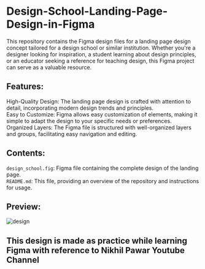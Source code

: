 # Design-School-Landing-Page-Design-in-Figma
This repository contains the Figma design files for a landing page design concept tailored for a design school or similar institution. Whether you're a designer looking for inspiration, a student learning about design principles, or an educator seeking a reference for teaching design, this Figma project can serve as a valuable resource.

## Features:
High-Quality Design: The landing page design is crafted with attention to detail, incorporating modern design trends and principles.<br>
Easy to Customize: Figma allows easy customization of elements, making it simple to adapt the design to your specific needs or preferences.<br>
Organized Layers: The Figma file is structured with well-organized layers and groups, facilitating easy navigation and editing.

## Contents:
`design_school.fig`: Figma file containing the complete design of the landing page.<br>
`README.md`: This file, providing an overview of the repository and instructions for usage.

## Preview:
![design]()

## This design is made as practice while learning Figma with reference to Nikhil Pawar Youtube Channel

